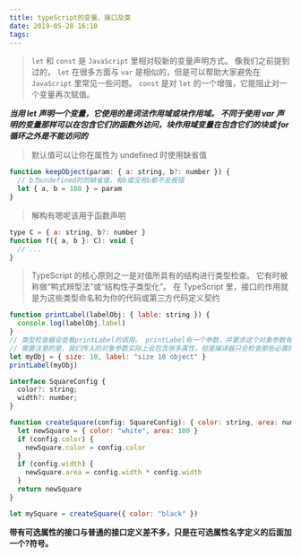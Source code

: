 ```yaml
---
title: typeScript的变量、接口及类
date: 2019-05-28 16:10
tags:
---
```


> `let` 和 `const` 是 `JavaScript` 里相对较新的变量声明方式。 像我们之前提到过的， `let` 在很多方面与 `var` 是相似的，但是可以帮助大家避免在 `JavaScript` 里常见一些问题。
> `const` 是对 `let` 的一个增强，它能阻止对一个变量再次赋值。

**_当用 let 声明一个变量，它使用的是词法作用域或块作用域。 不同于使用 var 声明的变量那样可以在包含它们的函数外访问，块作用域变量在包含它们的块或 for 循环之外是不能访问的_**

> 默认值可以让你在属性为 undefined 时使用缺省值

```js
function keepObject(param: { a: string, b?: number }) {
  // b为undefined时的缺省值，有b或没有b都不会报错
  let { a, b = 100 } = param
}
```

> 解构有嗯呢该用于函数声明

```js
type C = { a: string, b?: number }
function f({ a, b }: C): void {
  // ...
}
```

> TypeScript 的核心原则之一是对值所具有的结构进行类型检查。 它有时被称做“鸭式辨型法”或“结构性子类型化”。
> 在 TypeScript 里，接口的作用就是为这些类型命名和为你的代码或第三方代码定义契约

```js
function printLabel(labelObj: { lable: string }) {
  console.log(labelObj.label)
}
// 类型检查器会查看printLabel的调用。 printLabel有一个参数，并要求这个对象参数有一个名为label类型为string的属性。
// 需要注意的是，我们传入的对象参数实际上会包含很多属性，但是编译器只会检查那些必需的属性是否存在，并且其类型是否匹配
let myObj = { size: 10, label: "size 10 object" }
printLabel(myObj)

interface SquareConfig {
  color?: string;
  width?: number;
}

function createSquare(config: SquareConfig): { color: string, area: number } {
  let newSquare = { color: "white", area: 100 }
  if (config.color) {
    newSquare.color = config.color
  }
  if (config.width) {
    newSquare.area = config.width * config.width
  }
  return newSquare
}

let mySquare = createSquare({ color: "black" })
```

**带有可选属性的接口与普通的接口定义差不多，只是在可选属性名字定义的后面加一个?符号。**

